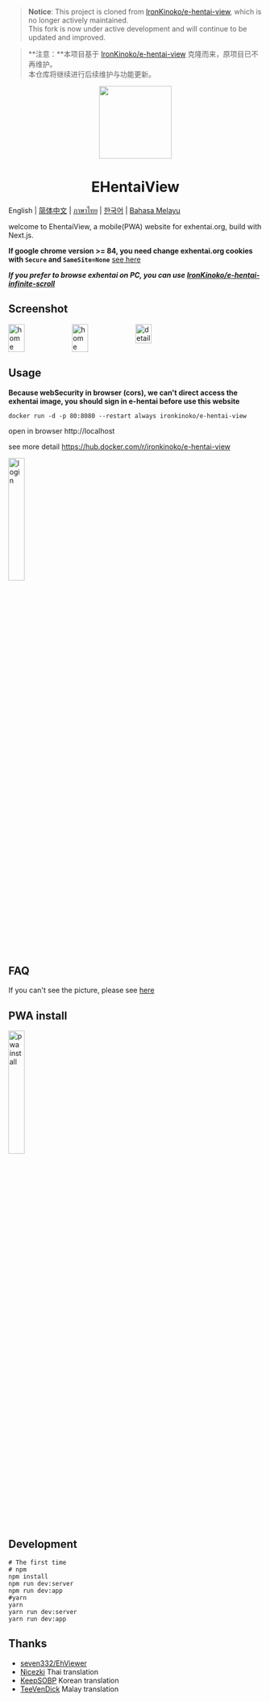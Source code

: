 > **Notice**: This project is cloned from [IronKinoko/e-hentai-view](https://github.com/IronKinoko/e-hentai-view), which is no longer actively maintained.  
> This fork is now under active development and will continue to be updated and improved.

> **注意：**本项目基于 [IronKinoko/e-hentai-view](https://github.com/IronKinoko/e-hentai-view) 克隆而来，原项目已不再维护。  
> 本仓库将继续进行后续维护与功能更新。


<p align="center">
  <img width="144px" height="144px" src="https://raw.githubusercontent.com/IronKinoko/asset/master/e-hentai-view/icon.png"/>
</p>

<h1 align="center">EHentaiView</h1>

English | [简体中文](/translations/zh-cn/README.md) | [ภาษาไทย](/translations/th/README.md) | [한국어](/translations/kr/README.md) | [Bahasa Melayu](/translations/ms/README.md)

welcome to EhentaiView, a mobile(PWA) website for exhentai.org, build with Next.js.

**If google chrome version >= 84, you need change exhentai.org cookies with `Secure` and `SameSite=None`** [see here](https://github.com/IronKinoko/e-hentai-view/blob/master/translations/en/FAQ.md#4-windows-browser-cant-see-pictures)

***If you prefer to browse exhentai on PC, you can use [IronKinoko/e-hentai-infinite-scroll](https://github.com/IronKinoko/userscripts/blob/master/packages/e-hentai-infinite-scroll)***

## Screenshot

<div style="display: flex;">
<img src="https://raw.githubusercontent.com/IronKinoko/asset/master/e-hentai-view/dark-zh.png" width="25%" title="home"/>
<img src="https://raw.githubusercontent.com/IronKinoko/asset/master/e-hentai-view/light-en.png" width="25%" title="home" />
<img src="https://raw.githubusercontent.com/IronKinoko/asset/master/e-hentai-view/detail.png" width="25%" title="detail"/>
</div>

## Usage

**Because webSecurity in browser (cors), we can't direct access the exhentai image, you should sign in e-hentai before use this website**

```
docker run -d -p 80:8080 --restart always ironkinoko/e-hentai-view
```

open in browser http://localhost

see more detail https://hub.docker.com/r/ironkinoko/e-hentai-view

<img src="https://raw.githubusercontent.com/IronKinoko/asset/master/e-hentai-view/login.gif" width="25%" title="login"/>

## FAQ

If you can't see the picture, please see [here](/translations/en/FAQ.md)

## PWA install

<img src="https://raw.githubusercontent.com/IronKinoko/asset/master/e-hentai-view/pwa_install.gif" width="25%" title="pwa install"/>

## Development

```shell
# The first time
# npm
npm install
npm run dev:server
npm run dev:app
#yarn
yarn
yarn run dev:server
yarn run dev:app
```

## Thanks

- [seven332/EhViewer](https://github.com/seven332/EhViewer)
- [Nicezki](https://github.com/Nicezki) Thai translation
- [KeepSOBP](https://github.com/KeepSOBP) Korean translation
- [TeeVenDick](https://github.com/TeeVenDick) Malay translation
